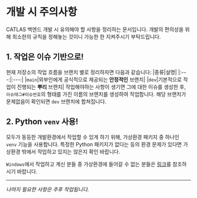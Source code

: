 # 개발 시 주의사항
CATLAS 백엔드 개발 시 유의해야 할 사항을 정리하는 문서입니다. 개발의 편의성을 위해 최소한의 규칙을 정해놓는 것이니 가능한 한 지켜주시기 부탁드립니다.

## 1. 작업은 이슈 기반으로!
현재 저장소의 작업 흐름을 브랜치 별로 정리하자면 다음과 같습니다:
|종류|설명|
|:---:|:---:|
|`main`|외부인에게 공식적으로 제공되는 **안정적인** 브랜치|
|`dev`|기본적으로 작업이 진행되는 **뿌리** 브랜치|
작업해야하는 사항이 생기면 그에 대한 이슈를 생성한 후, `이슈태그#이슈번호`의 형태를 가진 이름의 브랜치를 생성하여 작업합니다. 해당 브랜치가 문제없음이 확인되면 `dev` 브랜치에 합쳐집니다.

## 2. Python `venv` 사용!
모두가 동등한 개발환경에서 작업할 수 있게 하기 위해, 가상환경 패키지 중 하나인 `venv` 기능을 사용합니다. 특정한 Python 패키지가 없다는 등의 환경 문제가 있다면 가상환경 밖에서 작업하고 있지는 않은지 확인 바랍니다.

`Windows`에서 작업하고 계신 분들 중 가상환경에 들어갈 수 없는 분들은 [링크](https://hatchling13.github.io/windows-powershell-execution-policy/)를 참조하시기 바랍니다.

---

*나머지 필요한 사항은 추후 작업됩니다.*